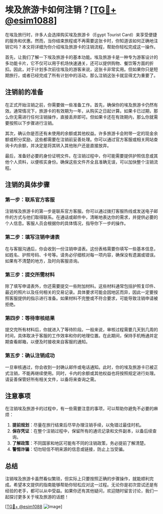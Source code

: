 # 埃及旅游卡如何注销？[[TG💪+ @esim1088](https://t.me/s/esim1088)]

在埃及旅行时，许多人会选择购买埃及旅游卡（Egypt Tourist Card）来享受便捷的服务和优惠。然而，当你结束旅程或不再需要这张卡时，你知道该如何正确地注销它吗？本文将详细为你介绍埃及旅游卡的注销流程，帮助你轻松完成这一操作。

首先，让我们了解一下埃及旅游卡的基本功能。埃及旅游卡是一种专为游客设计的多功能卡片，它不仅可以用于机场快速通关，还可以提供购物、餐饮等方面的折扣。因此，对于计划多次前往埃及的游客来说，这张卡非常实用。但如果你只是短期旅行，或者已经完成了所有计划中的活动，那么注销这张卡就显得尤为重要了。

## 注销前的准备

在正式开始注销之前，你需要做一些准备工作。首先，确保你的埃及旅游卡仍然有效。通常情况下，旅游卡的有效期为一年，从购买之日起计算。如果卡已过期，那么你无需进行任何注销操作，直接丢弃即可。但如果卡还在有效期内，那么你就需要按照以下步骤进行注销。

其次，确认你是否还有未使用的余额或其他权益。许多旅游卡会附带一定的现金余额或积分奖励，这些都需要在注销前妥善处理。你可以通过官方客服或相关网站查询卡内余额，并决定是将其转入其他账户还是直接放弃。

最后，准备好必要的身份证明文件。在注销过程中，你可能需要提供护照信息或其他个人资料，以便核实身份。确保这些文件齐全且准确无误，可以加快整个注销流程。

## 注销的具体步骤

### 第一步：联系官方客服

注销埃及旅游卡的第一步是联系官方客服。你可以通过拨打客服热线或发送电子邮件的方式与他们取得联系。在通话或邮件中，清晰地表达你的需求，并提供必要的个人信息。客服人员会根据你的具体情况，指导你下一步的操作。

### 第二步：填写注销申请表

在与客服沟通后，你会收到一份注销申请表。这份表格需要你填写一些基本信息，如姓名、护照号码、卡号等。请务必仔细核对每一项内容，确保没有遗漏或错误。如果有不清楚的地方，及时向客服咨询。

### 第三步：提交所需材料

除了填写申请表外，你还需要提交一些附加材料。这些材料通常包括护照复印件、最近的照片以及任何相关的交易记录。具体要求可能会因地区而异，因此一定要按照客服提供的指示进行准备。如果材料不完整或不符合要求，可能导致注销申请被拒绝。

### 第四步：等待审核结果

提交完所有材料后，你就进入了等待阶段。一般来说，审核过程需要几天到几周的时间，具体取决于客服的工作效率和你的地理位置。在此期间，保持手机畅通并定期查看邮箱，以便及时接收来自客服的通知。

### 第五步：确认注销成功

一旦审核通过，你会收到一封确认邮件或电话通知。此时，你的埃及旅游卡已被正式注销，不能再继续使用。同时，卡内的余额或其他权益也将按照规定进行处理。请妥善保管好所有相关文件，以备将来查询之需。

## 注意事项

在注销埃及旅游卡的过程中，有一些需要注意的事项，可以帮助你避免不必要的麻烦：

1. **提前规划**：尽量在旅行结束后尽早办理注销手续，以免错过最佳时机。
2. **保存凭证**：在整个注销过程中，保留所有的通讯记录和文件副本，以备后续查询。
3. **了解政策**：不同国家和地区可能有不同的注销政策，务必提前了解清楚。
4. **警惕诈骗**：切勿轻信不明来源的信息或链接，防止上当受骗。

## 总结

注销埃及旅游卡虽然看似繁琐，但实际上只要按照正确的步骤操作，就能顺利完成。希望本文提供的指南能够帮助你轻松应对这一过程。无论你是初次尝试还是有经验的老手，都可以从中受益。如果你还有其他疑问，欢迎随时留言讨论，我们一起探讨更多关于埃及旅游的话题！

[[TG💪+ @esim1088](https://t.me/s/esim1088) ![Image](https://i.postimg.cc/4NQfJmqS/Snipaste-2025-05-13-00-14-12.png)]